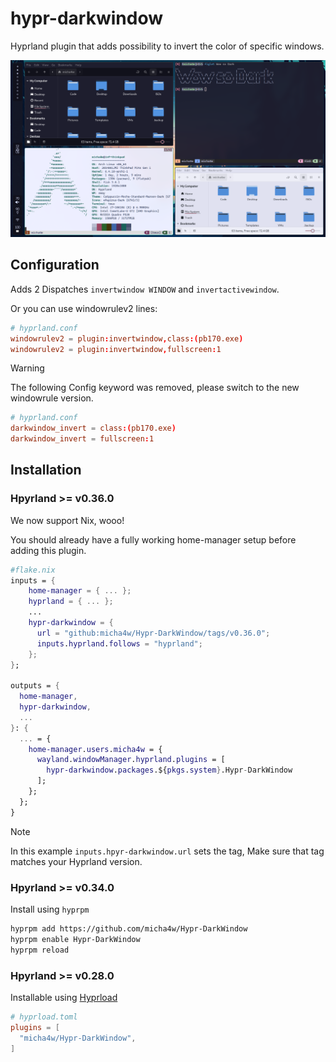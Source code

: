 # hypr-darkwindow
Hyprland plugin that adds possibility to invert the color of specific windows.

![preview](./res/preview.png)

## Configuration
Adds 2 Dispatches `invertwindow WINDOW` and `invertactivewindow`.

Or you can use windowrulev2 lines:
```conf
# hyprland.conf
windowrulev2 = plugin:invertwindow,class:(pb170.exe)
windowrulev2 = plugin:invertwindow,fullscreen:1
```

> [!WARNING]  
> The following Config keyword was removed, please switch to the new windowrule version.

```conf
# hyprland.conf
darkwindow_invert = class:(pb170.exe)
darkwindow_invert = fullscreen:1
```

## Installation

### Hpyrland >= v0.36.0
We now support Nix, wooo!

You should already have a fully working home-manager setup before adding this plugin.
```nix
#flake.nix
inputs = {
    home-manager = { ... };
    hyprland = { ... };
    ...
    hypr-darkwindow = {
      url = "github:micha4w/Hypr-DarkWindow/tags/v0.36.0";
      inputs.hyprland.follows = "hyprland";
    };
};

outputs = {
  home-manager,
  hypr-darkwindow,
  ...
}: {
  ... = {
    home-manager.users.micha4w = {
      wayland.windowManager.hyprland.plugins = [
        hypr-darkwindow.packages.${pkgs.system}.Hypr-DarkWindow
      ];
    };
  };
}
```

> [!NOTE]
> In this example `inputs.hpyr-darkwindow.url` sets the tag, Make sure that tag matches your Hyprland version.


### Hpyrland >= v0.34.0
Install using `hyprpm`
```sh
hyprpm add https://github.com/micha4w/Hypr-DarkWindow
hyprpm enable Hypr-DarkWindow
hyprpm reload
```

### Hpyrland >= v0.28.0
Installable using [Hyprload](https://github.com/duckonaut/hyprload)
```toml
# hyprload.toml
plugins = [
  "micha4w/Hypr-DarkWindow",
]
```
